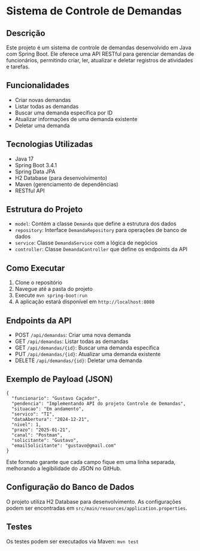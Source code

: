 # Sistema de Controle de Demandas

## Descrição
Este projeto é um sistema de controle de demandas desenvolvido em Java com Spring Boot. Ele oferece uma API RESTful para gerenciar demandas de funcionários, permitindo criar, ler, atualizar e deletar registros de atividades e tarefas.

## Funcionalidades
- Criar novas demandas
- Listar todas as demandas
- Buscar uma demanda específica por ID
- Atualizar informações de uma demanda existente
- Deletar uma demanda

## Tecnologias Utilizadas
- Java 17
- Spring Boot 3.4.1
- Spring Data JPA
- H2 Database (para desenvolvimento)
- Maven (gerenciamento de dependências)
- RESTful API

## Estrutura do Projeto
- `model`: Contém a classe `Demanda` que define a estrutura dos dados
- `repository`: Interface `DemandaRepository` para operações de banco de dados
- `service`: Classe `DemandaService` com a lógica de negócios
- `controller`: Classe `DemandaController` que define os endpoints da API

## Como Executar
1. Clone o repositório
2. Navegue até a pasta do projeto
3. Execute `mvn spring-boot:run`
4. A aplicação estará disponível em `http://localhost:8080`

## Endpoints da API
- POST `/api/demandas`: Criar uma nova demanda
- GET `/api/demandas`: Listar todas as demandas
- GET `/api/demandas/{id}`: Buscar uma demanda específica
- PUT `/api/demandas/{id}`: Atualizar uma demanda existente
- DELETE `/api/demandas/{id}`: Deletar uma demanda

## Exemplo de Payload (JSON)
```
{
  "funcionario": "Gustavo Caçador",
  "pendencia": "Implementando API do projeto Controle de Demandas",
  "situacao": "Em andamento",
  "servico": "TI",
  "dataAbertura": "2024-12-21",
  "nivel": 1,
  "prazo": "2025-01-21",
  "canal": "Postman",
  "solicitante": "Gustavo",
  "emailSolicitante": "gustavo@gmail.com"
}
```

Este formato garante que cada campo fique em uma linha separada, melhorando a legibilidade do JSON no GitHub.


## Configuração do Banco de Dados
O projeto utiliza H2 Database para desenvolvimento. As configurações podem ser encontradas em `src/main/resources/application.properties`.

## Testes
Os testes podem ser executados via Maven: `mvn test`
